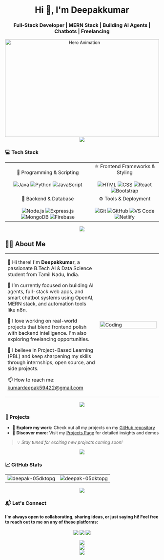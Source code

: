 <h1 align="center">Hi 👋, I'm Deepakkumar</h1>
<h3 align="center">Full-Stack Developer | MERN Stack | Building AI Agents | Chatbots | Freelancing</h3>

<div align="center">
<img src="https://user-images.githubusercontent.com/74038190/212750672-2f3f2b50-c84f-4ed8-a60a-849ae69ff9df.gif" alt="Hero Animation" width="100%" height="320px" />
</div>

<div align="center">
  <img src="https://user-images.githubusercontent.com/74038190/212284100-561aa473-3905-4a80-b561-0d28506553ee.gif" />
</div>

### 💻 Tech Stack

<table align="center">
  <tr>
    <!-- 🧠 Programming & Scripting -->
    <td  align="center" >
🧠 Programming & Scripting  
      <br><br>
<img src="https://skillicons.dev/icons?i=java" alt="Java" />  
<img src="https://skillicons.dev/icons?i=python" alt="Python" />  
<img src="https://skillicons.dev/icons?i=js" alt="JavaScript" />
    </td>
    <!-- ⚛️ Frontend Frameworks & Styling -->
    <td  align="center">
⚛️ Frontend Frameworks & Styling  
      <br><br>
<img src="https://skillicons.dev/icons?i=html" alt="HTML" />  
<img src="https://skillicons.dev/icons?i=css" alt="CSS" />  
<img src="https://skillicons.dev/icons?i=react" alt="React" />  
<img src="https://skillicons.dev/icons?i=bootstrap" alt="Bootstrap" />
    </td>
  </tr>
  <tr>
    <!-- 🔧 Backend & Database -->
    <td  align="center">
🔧 Backend & Database  
      <br><br>
<img src="https://skillicons.dev/icons?i=nodejs" alt="Node.js" />  
<img src="https://skillicons.dev/icons?i=express" alt="Express.js" />  
<img src="https://skillicons.dev/icons?i=mongodb" alt="MongoDB" />  
<img src="https://skillicons.dev/icons?i=firebase" alt="Firebase" />
    </td>
    <!-- ⚙️ Tools & Deployment -->
    <td  align="center">
⚙️ Tools & Deployment  
      <br><br>
<img src="https://skillicons.dev/icons?i=git" alt="Git" />  
<img src="https://skillicons.dev/icons?i=github" alt="GitHub" />  
<img src="https://skillicons.dev/icons?i=vscode" alt="VS Code" />  
<img src="https://skillicons.dev/icons?i=netlify" alt="Netlify" />
    </td>
  </tr>
</table>


<div align="center">
  <img src="https://user-images.githubusercontent.com/74038190/212284100-561aa473-3905-4a80-b561-0d28506553ee.gif" />
</div>

## 🙋‍♂️ About Me
  
<table   style="border: 0px; ">
  <tr>
    <td>
      <p>
        👋 Hi there! I'm <strong>Deepakkumar</strong>, a passionate B.Tech AI & Data Science student from Tamil Nadu, India.
      </p>
      <p>
        🔭 I’m currently focused on building AI agents, full-stack web apps, and smart chatbot systems using OpenAI, MERN stack, and automation tools like n8n.
      </p>
      <p>
        💬 I love working on real-world projects that blend frontend polish with backend intelligence. I'm also exploring freelancing opportunities.
      </p>
      <p>
        🚀 I believe in Project-Based Learning (PBL) and keep sharpening my skills through internships, open source, and side projects.
      </p>
      <p>
        📫 How to reach me: <a href="mailto:kumardeepak59422@gmail.com">kumardeepak59422@gmail.com</a>
      </p>
    </td>
    <td width="40%"  style="border: none;">
      <img src="https://user-images.githubusercontent.com/74038190/229223263-cf2e4b07-2615-4f87-9c38-e37600f8381a.gif" alt="Coding" height="100%" width="100%" />
    </td>
  </tr>
</table>

<div align="center">
  <img src="https://user-images.githubusercontent.com/74038190/212284100-561aa473-3905-4a80-b561-0d28506553ee.gif" />
</div>

### 🧩 Projects

- 🚀 **Explore my work:** Check out all my projects on my [GitHub repository](https://github.com/deepak-05dktopG?tab=repositories)  
- 🌟 **Discover more:** Visit my [Projects Page](deepakdigitalcraft.tech) for detailed insights and demos

> 💡 *Stay tuned for exciting new projects coming soon!*


<div align="center">
  <img src="https://user-images.githubusercontent.com/74038190/212284100-561aa473-3905-4a80-b561-0d28506553ee.gif" />
</div>

### 📈 GitHub Stats

<table width="100%">
  <tr>
    <td width="50%" align="left">
      <img src="https://github-readme-stats.vercel.app/api?username=deepak-05dktopg&show_icons=true&locale=en" alt="deepak-05dktopg" />
    </td>
    <td width="50%" align="right">
      <img src="https://github-readme-streak-stats.herokuapp.com/?user=deepak-05dktopg" alt="deepak-05dktopg" />
    </td>
  </tr>
</table>





<div align="center">
  <img src="https://user-images.githubusercontent.com/74038190/212284100-561aa473-3905-4a80-b561-0d28506553ee.gif" />
</div>

### 📬 Let's Connect

#### I’m always open to collaborating, sharing ideas, or just saying hi! Feel free to reach out to me on any of these platforms:

<p align="center">
  <a href="https://www.linkedin.com/in/deepakkumar-ai/"><img src="https://img.shields.io/badge/LinkedIn-0077B5?style=for-the-badge&logo=linkedin&logoColor=white"/></a>
  <a href="mailto:deepakkumarpalanisamy5@gmail.com"><img src="https://img.shields.io/badge/Gmail-D14836?style=for-the-badge&logo=gmail&logoColor=white" /></a>
  <a href="https://wa.me/919003768733"><img src="https://img.shields.io/badge/WhatsApp-25D366?style=for-the-badge&logo=whatsapp&logoColor=white"/></a>
</p>


<div align="center">
  <img src="https://user-images.githubusercontent.com/74038190/212284100-561aa473-3905-4a80-b561-0d28506553ee.gif" />
</div>

<div align="center" width="100%">
  <img src="https://user-images.githubusercontent.com/74038190/212284158-e840e285-664b-44d7-b79b-e264b5e54825.gif" />
</div>


<div align="center" >
  <img src="https://user-images.githubusercontent.com/74038190/212284100-561aa473-3905-4a80-b561-0d28506553ee.gif" />
</div>

